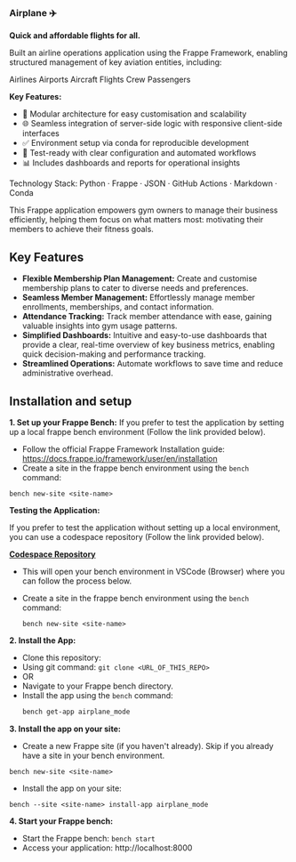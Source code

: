 ### Airplane ✈️

**Quick and affordable flights for all.**

Built an airline operations application using the Frappe Framework, enabling structured management of key aviation entities, including:

Airlines
Airports
Aircraft
Flights
Crew
Passengers

**Key Features:**
* 🔧 Modular architecture for easy customisation and scalability
* 🌐 Seamless integration of server-side logic with responsive client-side interfaces
* ✅ Environment setup via conda for reproducible development
* 🧪 Test-ready with clear configuration and automated workflows
* 📊 Includes dashboards and reports for operational insights

Technology Stack:
Python · Frappe · JSON · GitHub Actions · Markdown · Conda

This Frappe application empowers gym owners to manage their business efficiently, helping them focus on what matters most: motivating their members to achieve their fitness goals.

## Key Features

* **Flexible Membership Plan Management:** Create and customise membership plans to cater to diverse needs and preferences.
* **Seamless Member Management:** Effortlessly manage member enrollments, memberships, and contact information.
* **Attendance Tracking:** Track member attendance with ease, gaining valuable insights into gym usage patterns.
* **Simplified Dashboards:** Intuitive and easy-to-use dashboards that provide a clear, real-time overview of key business metrics, enabling quick decision-making and performance tracking.
* **Streamlined Operations:** Automate workflows to save time and reduce administrative overhead.


## Installation and setup

**1. Set up your Frappe Bench:**
If you prefer to test the application by setting up a local frappe bench environment (Follow the link provided below).

   - Follow the official Frappe Framework Installation guide: https://docs.frappe.io/framework/user/en/installation
   - Create a site in the frappe bench environment using the `bench` command:
   ```
   bench new-site <site-name>
   ```

**Testing the Application:**

If you prefer to test the application without setting up a local environment, you can use a codespace repository (Follow the link provided below).

   **[Codespace Repository](https://github.com/ankush/frappe_codespace.git)**
   - This will open your bench environment in VSCode (Browser) where you can follow the process below.
   
   - Create a site in the frappe bench environment using the `bench` command:
      ```
      bench new-site <site-name>
      ```

**2. Install the App:**

   - Clone this repository: 
   - Using git command: `git clone <URL_OF_THIS_REPO>`
   - OR
   - Navigate to your Frappe bench directory.
   - Install the app using the `bench` command:
     ```bash
     bench get-app airplane_mode
     ```

**3. Install the app on your site:**

   - Create a new Frappe site (if you haven't already). Skip if you already have a site in your bench environment.
```
bench new-site <site-name>
```
   - Install the app on your site:
```
bench --site <site-name> install-app airplane_mode
```

**4. Start your Frappe bench:**

   - Start the Frappe bench: `bench start`
   - Access your application: http://localhost:8000

